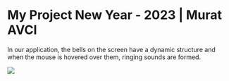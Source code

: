 <h1>My Project New Year - 2023 | Murat AVCI</h1>
In our application, the bells on the screen have a dynamic structure and when the mouse is hovered over them, ringing sounds are formed.

![](https://github.com/muratavci05/new_year_2023/blob/1294fa5878ba9afadb8e74a274fbfce38f5ff289/view.png)
